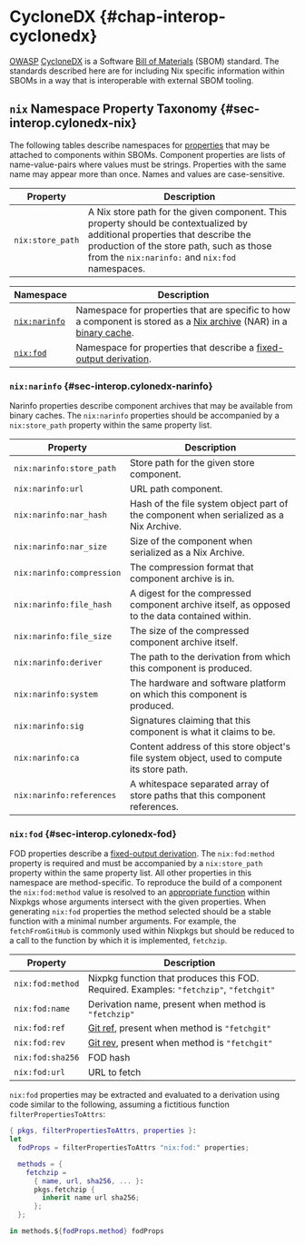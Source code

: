 # CycloneDX {#chap-interop-cyclonedx}

[OWASP](https://owasp.org/) [CycloneDX](https://cyclonedx.org/) is a Software [Bill of Materials](https://en.wikipedia.org/wiki/Bill_of_materials) (SBOM) standard.
The standards described here are for including Nix specific information within SBOMs in a way that is interoperable with external SBOM tooling.

## `nix` Namespace Property Taxonomy {#sec-interop.cylonedx-nix}

The following tables describe namespaces for [properties](https://cyclonedx.org/docs/1.6/json/#components_items_properties) that may be attached to components within SBOMs.
Component properties are lists of name-value-pairs where values must be strings.
Properties with the same name may appear more than once.
Names and values are case-sensitive.

| Property         | Description                                                                                                                                                                                                               |
| ---------------- | ------------------------------------------------------------------------------------------------------------------------------------------------------------------------------------------------------------------------- |
| `nix:store_path` | A Nix store path for the given component. This property should be contextualized by additional properties that describe the production of the store path, such as those from the `nix:narinfo:` and `nix:fod` namespaces. |

| Namespace                                      | Description                                                                                                                                                                                                                                    |
| ---------------------------------------------- | ---------------------------------------------------------------------------------------------------------------------------------------------------------------------------------------------------------------------------------------------- |
| [`nix:narinfo`](#sec-interop.cylonedx-narinfo) | Namespace for properties that are specific to how a component is stored as a [Nix archive](https://nixos.org/manual/nix/stable/glossary#gloss-nar) (NAR) in a [binary cache](https://nixos.org/manual/nix/stable/glossary#gloss-binary-cache). |
| [`nix:fod`](#sec-interop.cylonedx-fod)         | Namespace for properties that describe a [fixed-output derivation](https://nixos.org/manual/nix/stable/glossary#gloss-fixed-output-derivation).                                                                                                |

### `nix:narinfo` {#sec-interop.cylonedx-narinfo}

Narinfo properties describe component archives that may be available from binary caches.
The `nix:narinfo` properties should be accompanied by a `nix:store_path` property within the same property list.

| Property                  | Description                                                                                    |
| ------------------------- | ---------------------------------------------------------------------------------------------- |
| `nix:narinfo:store_path`  | Store path for the given store component.                                                      |
| `nix:narinfo:url`         | URL path component.                                                                            |
| `nix:narinfo:nar_hash`    | Hash of the file system object part of the component when serialized as a Nix Archive.         |
| `nix:narinfo:nar_size`    | Size of the component when serialized as a Nix Archive.                                        |
| `nix:narinfo:compression` | The compression format that component archive is in.                                           |
| `nix:narinfo:file_hash`   | A digest for the compressed component archive itself, as opposed to the data contained within. |
| `nix:narinfo:file_size`   | The size of the compressed component archive itself.                                           |
| `nix:narinfo:deriver`     | The path to the derivation from which this component is produced.                              |
| `nix:narinfo:system`      | The hardware and software platform on which this component is produced.                        |
| `nix:narinfo:sig`         | Signatures claiming that this component is what it claims to be.                               |
| `nix:narinfo:ca`          | Content address of this store object's file system object, used to compute its store path.     |
| `nix:narinfo:references`  | A whitespace separated array of store paths that this component references.                    |

### `nix:fod` {#sec-interop.cylonedx-fod}

FOD properties describe a [fixed-output derivation](https://nixos.org/manual/nix/stable/glossary#gloss-fixed-output-derivation).
The `nix:fod:method` property is required and must be accompanied by a `nix:store_path` property within the same property list.
All other properties in this namespace are method-specific.
To reproduce the build of a component the `nix:fod:method` value is resolved to an [appropriate function](#chap-pkgs-fetchers) within Nixpkgs whose arguments intersect with the given properties.
When generating `nix:fod` properties the method selected should be a stable function with a minimal number arguments.
For example, the `fetchFromGitHub` is commonly used within Nixpkgs but should be reduced to a call to the function by which it is implemented, `fetchzip`.

| Property         | Description                                                                                                                                |
| ---------------- | ------------------------------------------------------------------------------------------------------------------------------------------ |
| `nix:fod:method` | Nixpkg function that produces this FOD. Required. Examples: `"fetchzip"`, `"fetchgit"`                                                     |
| `nix:fod:name`   | Derivation name, present when method is `"fetchzip"`                                                                                       |
| `nix:fod:ref`    | [Git ref](https://git-scm.com/docs/gitglossary#Documentation/gitglossary.txt-aiddefrefaref), present when method is `"fetchgit"`           |
| `nix:fod:rev`    | [Git rev](https://git-scm.com/docs/gitglossary#Documentation/gitglossary.txt-aiddefrevisionarevision), present when method is `"fetchgit"` |
| `nix:fod:sha256` | FOD hash                                                                                                                                   |
| `nix:fod:url`    | URL to fetch                                                                                                                               |

`nix:fod` properties may be extracted and evaluated to a derivation using code similar to the following, assuming a fictitious function `filterPropertiesToAttrs`:

```nix
{ pkgs, filterPropertiesToAttrs, properties }:
let
  fodProps = filterPropertiesToAttrs "nix:fod:" properties;

  methods = {
    fetchzip =
      { name, url, sha256, ... }:
      pkgs.fetchzip {
        inherit name url sha256;
      };
  };

in methods.${fodProps.method} fodProps
```
